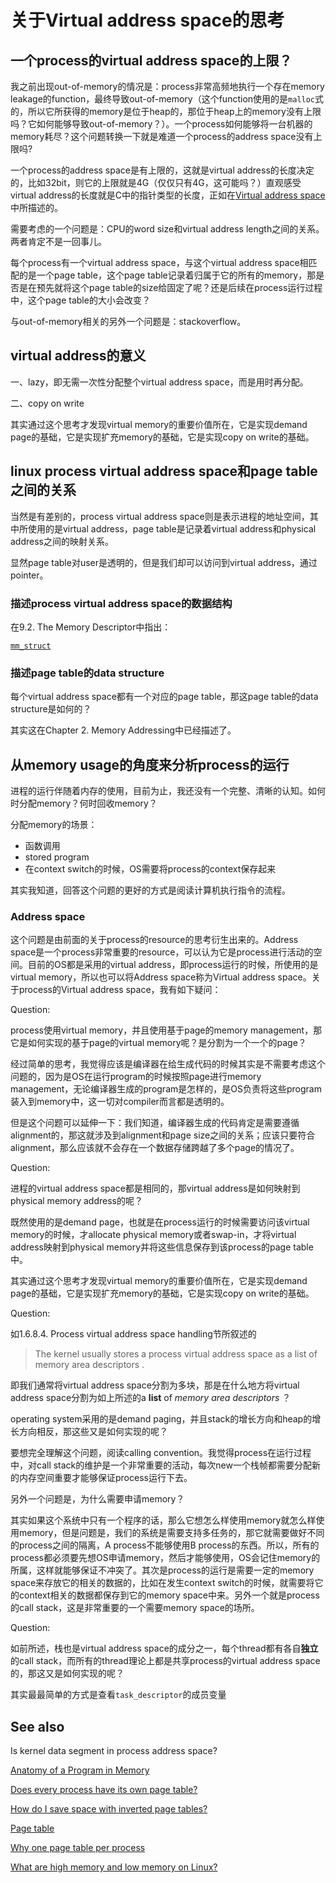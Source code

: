# 关于Virtual address space的思考



## 一个process的virtual address space的上限？

我之前出现out-of-memory的情况是：process非常高频地执行一个存在memory leakage的function，最终导致out-of-memory（这个function使用的是`malloc`式的，所以它所获得的memory是位于heap的，那位于heap上的memory没有上限吗？它如何能够导致out-of-memory？）。一个process如何能够将一台机器的memory耗尽？这个问题转换一下就是难道一个process的address space没有上限吗?

一个process的address space是有上限的，这就是virtual address的长度决定的，比如32bit，则它的上限就是4G（仅仅只有4G，这可能吗？）直观感受virtual address的长度就是C中的指针类型的长度，正如在[Virtual address space](https://en.wikipedia.org/wiki/Virtual_address_space)中所描述的。

需要考虑的一个问题是：CPU的word size和virtual address length之间的关系。两者肯定不是一回事儿。

每个process有一个virtual address space，与这个virtual address space相匹配的是一个page table，这个page table记录着归属于它的所有的memory，那是否是在预先就将这个page table的size给固定了呢？还是后续在process运行过程中，这个page table的大小会改变？

与out-of-memory相关的另外一个问题是：stackoverflow。




## virtual address的意义
一、lazy，即无需一次性分配整个virtual address space，而是用时再分配。

二、copy on write

其实通过这个思考才发现virtual memory的重要价值所在，它是实现demand page的基础，它是实现扩充memory的基础，它是实现copy on write的基础。


## linux process virtual address space和page table之间的关系

当然是有差别的，process virtual address space则是表示进程的地址空间，其中所使用的是virtual address，page table是记录着virtual address和physical address之间的映射关系。

显然page table对user是透明的，但是我们却可以访问到virtual address，通过pointer。

### 描述process virtual address space的数据结构

在9.2. The Memory Descriptor中指出：

[`mm_struct`](https://elixir.bootlin.com/linux/latest/ident/mm_struct)

### 描述page table的data structure

每个virtual address space都有一个对应的page table，那这page table的data structure是如何的？

其实这在Chapter 2. Memory Addressing中已经描述了。

## 从memory usage的角度来分析process的运行

进程的运行伴随着内存的使用，目前为止，我还没有一个完整、清晰的认知。如何时分配memory？何时回收memory？

分配memory的场景：

- 函数调用
- stored program
- 在context switch的时候，OS需要将process的context保存起来



其实我知道，回答这个问题的更好的方式是阅读计算机执行指令的流程。



### Address space

这个问题是由前面的关于process的resource的思考衍生出来的。Address space是一个process非常重要的resource，可以认为它是process进行活动的空间。目前的OS都是采用的virtual address，即process运行的时候，所使用的是virtual memory，所以也可以将Address space称为Virtual address space。关于process的Virtual address space，我有如下疑问：

Question:

process使用virtual memory，并且使用基于page的memory management，那它是如何实现的基于page的virtual memory呢？是分割为一个一个的page？

经过简单的思考，我觉得应该是编译器在给生成代码的时候其实是不需要考虑这个问题的，因为是OS在运行program的时候按照page进行memory management，无论编译器生成的program是怎样的，是OS负责将这些program装入到memory中，这一切对compiler而言都是透明的。

但是这个问题可以延伸一下：我们知道，编译器生成的代码肯定是需要遵循alignment的，那这就涉及到alignment和page size之间的关系；应该只要符合alignment，那么应该就不会存在一个数据存储跨越了多个page的情况了。

Question:

进程的virtual address space都是相同的，那virtual address是如何映射到physical memory address的呢？

既然使用的是demand page，也就是在process运行的时候需要访问该virtual memory的时候，才allocate physical memory或者swap-in，才将virtual address映射到physical memory并将这些信息保存到该process的page table中。

其实通过这个思考才发现virtual memory的重要价值所在，它是实现demand page的基础，它是实现扩充memory的基础，它是实现copy on write的基础。



Question:

如1.6.8.4. Process virtual address space handling节所叙述的

> The kernel usually stores a process virtual address space as a list of memory area descriptors .

即我们通常将virtual address space分割为多块，那是在什么地方将virtual address space分割为如上所述的a **list** of *memory area descriptors* ？

operating system采用的是demand paging，并且stack的增长方向和heap的增长方向相反，那这些又是如何实现的呢？

要想完全理解这个问题，阅读calling convention。我觉得process在运行过程中，对call stack的维护是一个非常重要的活动，每次new一个栈帧都需要分配新的内存空间重要才能够保证process运行下去。

另外一个问题是，为什么需要申请memory？

其实如果这个系统中只有一个程序的话，那么它想怎么样使用memory就怎么样使用memory，但是问题是，我们的系统是需要支持多任务的，那它就需要做好不同的process之间的隔离，A process不能够使用B process的东西。所以，所有的process都必须要先想OS申请memory，然后才能够使用，OS会记住memory的所属，这样就能够保证不冲突了。其次是process的运行是需要一定的memory space来存放它的相关的数据的，比如在发生context switch的时候，就需要将它的context相关的数据都保存到它的memory space中来。另外一个就是process的call stack，这是非常重要的一个需要memory space的场所。



Question:

如前所述，栈也是virtual address space的成分之一，每个thread都有各自**独立**的call stack，而所有的thread理论上都是共享process的virtual address space的，那这又是如何实现的呢？

其实最最简单的方式是查看`task_descriptor`的成员变量





## See also

Is kernel data segment in process address space?

[Anatomy of a Program in Memory](https://manybutfinite.com/post/anatomy-of-a-program-in-memory/)

[Does every process have its own page table?](https://stackoverflow.com/questions/4381317/does-every-process-have-its-own-page-table)

[How do I save space with inverted page tables?](https://stackoverflow.com/questions/10772094/how-do-i-save-space-with-inverted-page-tables)

[Page table](https://en.wikipedia.org/wiki/Page_table)

[Why one page table per process](https://stackoverflow.com/questions/8305254/why-one-page-table-per-process)

[What are high memory and low memory on Linux?](https://unix.stackexchange.com/questions/4929/what-are-high-memory-and-low-memory-on-linux)

